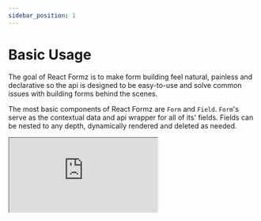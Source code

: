 ```yaml
---
sidebar_position: 1
---
```


# Basic Usage

The goal of React Formz is to make form building feel natural, painless and declarative so the api is designed to be easy-to-use and solve common issues with building forms behind the scenes.

The most basic components of React Formz are `Form` and `Field`. `Form`'s serve as the contextual data and api wrapper for all of its' fields. Fields can be nested to any depth, dynamically rendered and deleted as needed.

<iframe src="https://codesandbox.io/embed/zerry-react-formz-basic-1kk9jb?fontsize=14&hidenavigation=1&theme=dark"
     style={{ width: "100%", height: 500 }}
     title="zerry-react-formz-basic"
     allow="accelerometer; ambient-light-sensor; camera; encrypted-media; geolocation; gyroscope; hid; microphone; midi; payment; usb; vr; xr-spatial-tracking"
     sandbox="allow-forms allow-modals allow-popups allow-presentation allow-same-origin allow-scripts"
   ></iframe>
